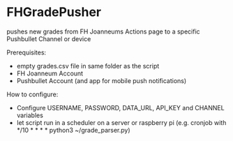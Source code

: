 # FHGradePusher
pushes new grades from FH Joanneums Actions page to a specific Pushbullet Channel or device

Prerequisites:
- empty grades.csv file in same folder as the script
- FH Joanneum Account
- Pushbullet Account (and app for mobile push notifications)

How to configure:
- Configure USERNAME, PASSWORD, DATA_URL, API_KEY and CHANNEL variables
- let script run in a scheduler on a server or raspberry pi (e.g. cronjob with */10 * * * * python3 ~/grade_parser.py)
